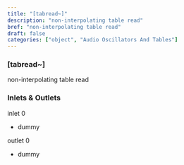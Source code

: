 ```yaml
---
title: "[tabread~]"
description: "non-interpolating table read"
bref: "non-interpolating table read"
draft: false
categories: ["object", "Audio Oscillators And Tables"]
---
```


### [tabread~]

non-interpolating table read

### Inlets & Outlets

inlet 0

 - dummy

outlet 0

 - dummy
 
